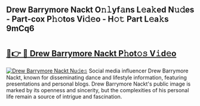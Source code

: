 ## Drew Barrymore Nackt O𝚗𝚕yf𝚊ns L𝚎a𝚔ed N𝚞𝚍es - Part-cox P𝚑𝚘tos Vi𝚍𝚎o - H𝚘𝚝 Part L𝚎a𝚔s 9mCq6

# <h2><a href="http://kf6st4b.oniu.top/?m=Drew+Barrymore+Nackt">🔗👉 🔴 Drew Barrymore Nackt P𝚑ot𝚘𝚜 V𝚒d𝚎o</a></h2>

[![Drew Barrymore Nackt Nu𝚍e𝚜](https://i.imgur.com/0qMVB7G.gif)](http://kf6st4b.oniu.top/?m=Drew+Barrymore+Nackt)
Social media influencer Drew Barrymore Nackt, known for disseminating dance and lifestyle information, featuring presentations and personal blogs. Drew Barrymore Nackt's public image is marked by its openness and sincerity, but the complexities of his personal life remain a source of intrigue and fascination.  
